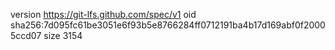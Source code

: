 version https://git-lfs.github.com/spec/v1
oid sha256:7d095fc61be3051e6f93b5e8766284ff0712191ba4b17d169abf0f20005ccd07
size 3154
